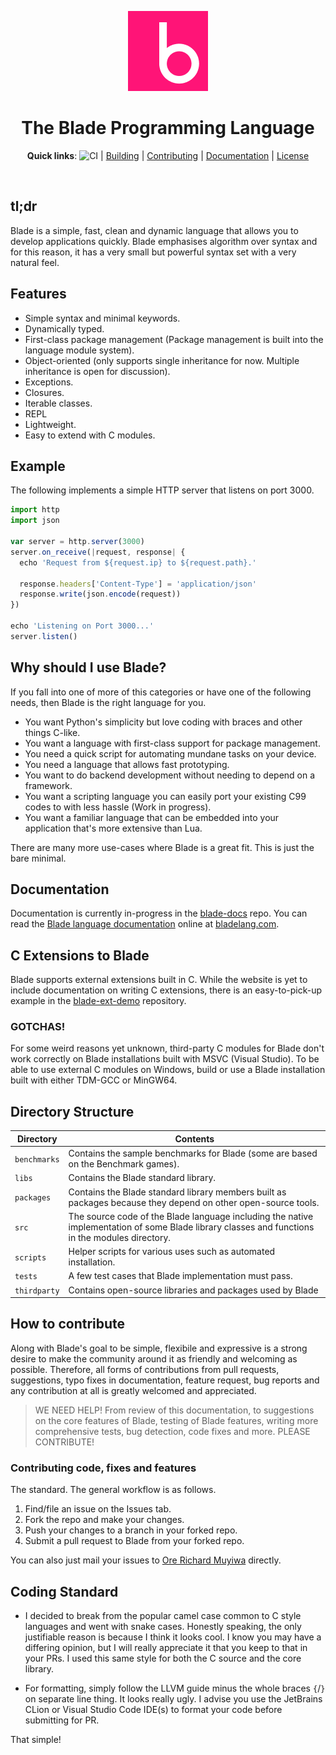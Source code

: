 <div align="center">
<p>
    <img width="128" alt="Blade Logo" src="./blade-icon.png?sanitize=true">
</p>
<h1>The Blade Programming Language</h1>

**Quick links**: ![CI](https://github.com/blade-lang/blade/actions/workflows/ci.yml/badge.svg)  | 
[Building](./BUILDING.md)  |  [Contributing](./CONTRIBUTING.md)  |  [Documentation](https://bladelang.com)  |  [License](./LICENSE)

[comment]: <> ([![Chat on Gitter]&#40;https://badges.gitter.im/blade-lang/community.svg&#41;]&#40;https://gitter.im/blade-lang/community?utm_source=badge&utm_medium=badge&utm_campaign=pr-badge&#41; |)

</div>

<br>

## tl;dr

Blade is a simple, fast, clean and dynamic language that allows you to develop applications 
quickly. Blade emphasises algorithm over syntax and for this reason, it has a very small but powerful 
syntax set with a very natural feel.


## Features

- Simple syntax and minimal keywords.
- Dynamically typed.
- First-class package management (Package management is built into the language module system).
- Object-oriented (only supports single inheritance for now.
  Multiple inheritance is open for discussion).
- Exceptions.
- Closures.
- Iterable classes.
- REPL
- Lightweight.
- Easy to extend with C modules.


## Example

The following implements a simple HTTP server that listens on port 3000.
```js
import http
import json

var server = http.server(3000)
server.on_receive(|request, response| {
  echo 'Request from ${request.ip} to ${request.path}.'

  response.headers['Content-Type'] = 'application/json'
  response.write(json.encode(request))
})

echo 'Listening on Port 3000...'
server.listen()
```


## Why should I use Blade?

If you fall into one of more of this categories or have one of the following needs, then Blade is the right language for you.

- You want Python's simplicity but love coding with braces and other things C-like.
- You want a language with first-class support for package management.
- You need a quick script for automating mundane tasks on your device.
- You need a language that allows fast prototyping.
- You want to do backend development without needing to depend on a framework.
- You want a scripting language you can easily port your existing C99 codes to with less hassle (Work in progress).
- You want a familiar language that can be embedded into your application that's more extensive than Lua.

There are many more use-cases where Blade is a great fit. This is just the bare minimal.


## Documentation

Documentation is currently in-progress in the [blade-docs](https://github.com/blade-lang/blade-docs) repo.
You can read the [Blade language documentation](https://bladelang.com) online at [bladelang.com](https://bladelang.com).

## C Extensions to Blade

Blade supports external extensions built in C. While the website is yet to include documentation on writing C 
extensions, there is an easy-to-pick-up example in the [blade-ext-demo](https://github.com/blade-lang/blade-ext-demo) repository.

### GOTCHAS!

For some weird reasons yet unknown, third-party C modules for Blade don't work correctly on Blade installations
built with MSVC (Visual Studio). To be able to use external C modules on Windows, build or use a Blade installation 
built with either TDM-GCC or MinGW64.


## Directory Structure

| Directory | Contents 
|-----------|----------
| `benchmarks` | Contains the sample benchmarks for Blade (some are based on the Benchmark games).
| `libs` | Contains the Blade standard library.
| `packages` | Contains the Blade standard library members built as packages because they depend on other open-source tools.
| `src` | The source code of the Blade language including the native implementation of some Blade library classes and functions in the modules directory.
| `scripts` | Helper scripts for various uses such as automated installation.
| `tests` | A few test cases that Blade implementation must pass.
| `thirdparty` | Contains open-source libraries and packages used by Blade


## How to contribute

Along with Blade's goal to be simple, flexibile and expressive is a strong desire to make the community around it as friendly and welcoming as possible. Therefore, all forms of contributions from pull requests, suggestions, typo fixes in documentation, feature request, bug reports and any contribution at all is greatly welcomed and appreciated.

> WE NEED HELP! From review of this documentation, to suggestions on the core features of Blade,
testing of Blade features, writing more comprehensive tests, bug detection, code fixes and more.
PLEASE CONTRIBUTE!

### Contributing code, fixes and features

The standard. The general workflow is as follows.

1. Find/file an issue on the Issues tab.
2. Fork the repo and make your changes.
3. Push your changes to a branch in your forked repo.
4. Submit a pull request to Blade from your forked repo.

You can also just mail your issues to [Ore Richard Muyiwa](mailto:eqliqandfriends@gmail.com) directly.


## Coding Standard

-   I decided to break from the popular camel case common to C style
    languages and went with snake cases. Honestly speaking, the only
    justifiable reason is because I think it looks cool. I know you
    may have a differing opinion, but I will really appreciate it
    that you keep to that in your PRs. I used this same style for both
    the C source and the core library.
    
    
-   For formatting, simply follow the LLVM guide minus the whole
    braces `{`/`}` on separate line thing. It looks really ugly.
    I advise you use the JetBrains CLion or Visual Studio Code
    IDE(s) to format your code before submitting for PR.
    
That simple!


[comment]: <> (## Sponsors)

[comment]: <> (![JetBrains Logo]&#40;jetbrains.png&#41;)

[comment]: <> (<img src="./jetbrains.png" width="64" height="64" alt="JetBrains Logo"/>)
